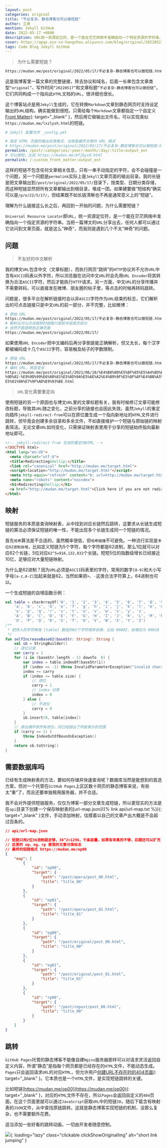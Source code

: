 ```yaml
---
layout: post
categories: original
title: "不必复杂，静态博客也可以做短链"
author: 立泉
mention: Jekyll GitHub
date: 2022-05-17 +0800
description: URL统一资源定位符，是一个能在茫茫网络中准确指向一个特定资源的字符串。当把一篇博文的URL分享出去，任何人都可以通过它访问到文章页面，就是这么“神奇”，而我则是遇到几个不太“神奇”的问题。
cover: https://apqx.oss-cn-hangzhou.aliyuncs.com/blog/original/20220517/short_link_jumping_phone.webp
tags: Code Blog Jekyll GitHub
---
```


> 为什么需要短链？

```sh
https://mudan.me/post/original/2022/05/17/不必复杂-静态博客也可以做短链.html
```

这是我博客里一篇文章的完整链接，除去协议和域名，后面一长串包含文章类型`“original”`、写作时间`“20220517”`和文章标题`“不必复杂-静态博客也可以做短链”`，它们共同构成一个指向此`HTML`文档的`URL`，很详细也很长。

这个博客站点是用`Jekyll`生成的，它在转换`Markdown`文章到静态网页时支持设定输出的`URL`结构，确实能做到很短。只需给每个`Markdown`文章都指定一个自定义[Front Matter](https://jekyllrb.com/docs/front-matter/){: target="_blank" }，然后用它做输出文件名，可以实现类似`https://mudan.me/lxzlysh.html`的短链。

```yml
# Jekyll 配置文件 _config.yml

# 指定 HTML 页面的输出目录格式，也就是最终文章的 URL 格式
# https://mudan.me/post/original/2022/05/17/不必复杂-静态博客也可以做短链.html
permalink: /post/:categories/:year/:month/:day/:title:output_ext
# 可以很短，比如 https://mudan.me/bfjbyzd.html
permalink: /:custom_front_matter:output_ext
```

这样的短链不包含任何文章相关信息，只有一串手动指定的字符，会不会碰撞是一个问题，另一个问题是`permalink`实际上是`Jekyll`文章页面的输出目录。我的长链是把文章输出到`/post/original/2022/05/17/`目录下，按类型、日期分类存储，而这种短链显然把所有文章都输出到根目录，堆成一团。如果硬要做“短结构”确实可以是`/p/o/22/5/17/`，但结果既不如长链清晰也不再是通常意义上的“短链”。

理解为什么链接这么长之后，再回到一开始的问题，为什么需要短链？

`Universal Resource Locator`即`URL`，统一资源定位符，是一个能在茫茫网络中准确指向一个指定资源的字符串。当把一篇博文的`URL`分享出去，任何人都可以通过它访问到文章页面，就是这么“神奇”，而我则是遇到几个不太“神奇”的问题。

## 问题

> 不友好的中文解析

我的博文`URL`包含中文（文章标题），而执行网页“跳转”的`HTTP`协议并不允许`URL`中含有`ASCII`码表以外字符，所以浏览器在访问中文`URL`时会先用`URL Encoder`将其转换为合法`ASCII`字符，然后才能执行`HTTP`请求。另一方面，中文`URL`的分享传播并不需要转码，可以直接发在微博、朋友圈的帖子里，等点击的时候再转码跳转。

问题是，很多平台在解析链接时会以非`ASCII`字符作为`URL`结束的标志，它们解析出的可点击链接只是中文`URL`的前一部分，并不完整，比如微博：

```sh
# 原始 URL
https://mudan.me/post/original/2022/05/17/不必复杂-静态博客也可以做短链.html
# 解析出可以点击跳转的链接只是前半段英文部分
# 自然不能跳转到正确页面
https://mudan.me/post/original/2022/05/17/
```

如果使用`URL Encoder`把中文编码后再分享倒是能正确解析，但又太长，每个汉字都被编码成十几个`ASCII`字符，容易触及帖子的字数限制。

```sh
# 原始 URL
https://mudan.me/post/original/2022/05/17/不必复杂-静态博客也可以做短链.html
# 编码 URL，明显变长
https://mudan.me/post/original/2021/06/10/%E4%B8%8D%E5%BF%85%E5%A4%8D%E6
%9D%82-%E9%9D%99%E6%80%81%E5%8D%9A%E5%AE%A2%E4%B9%9F%E5%8F%AF%E4%BB%A5%
E5%81%9A%E7%9F%AD%E9%93%BE.html
```

> `URL`变化需要重定向

使用短链的另一个原因也与博文`URL`里的文章标题有关，我有时候修订文章可能修改标题，导致其`URL`随之变化，之前分享的链接也会因此失效。虽然`Jekyll`的重定向插件`jekyll-redirect-from`可以在原位置生成一个指向新地址的`HTML`文件进行跳转，但毕竟会创建多余目录和多余文件，不如直接维护一个短链与原始链的映射表简洁。无论文章`URL`如何变化，只需保证映射表里用于分享的短链始终指向最新地址即可。

```html
<!-- jekyll-redirect-from 生成的重定向HTML -->
<!DOCTYPE html>
<html lang="en-US">
  <meta charset="utf-8">
  <title>Redirecting&hellip;</title>
  <link rel="canonical" href="http://mudan.me/target.html">
  <script>location="http://mudan.me/target.html"</script>
  <meta http-equiv="refresh" content="0; url=http://mudan.me/target.html">
  <meta name="robots" content="noindex">
  <h1>Redirecting&hellip;</h1>
  <a href="http://mudan.me/target.html">Click here if you are not redirected.</a>
</html>
```

## 映射

短链服务的本质是查询映射表，从中找到对应长链然后跳转，这要求从长链生成短链的算法必须保证短链的唯一性，不能出现多个长链生成同一个短链的情况。

首先`哈希`算法是不合适的，虽然概率很低，但`哈希碰撞`不可避免。一种流行实现是`多位62进制自增`，比如定义短链为5个字符，每个字符都是62进制，那么1位就可以对应62个长链，5位对应`62^5=916,132,832`个长链。短短5位的指数级增长已经接近10亿，足够应对大量短链映射。

为什么是62进制？因为`URL`必须是`ASCII`码表里的字符，常用的数字`[0-9]`和大小写字母`[a-z,A-Z]`加起来就是62。当然如果把`+`、`-`这类合法字符算上，64进制也可以。

一个生成短链的自增函数示例：

```kotlin
val table = charArrayOf('0', '1', '2', '3', '4', '5', '6', '7', '8', '9',
    'a', 'b', 'c', 'd', 'e', 'f', 'g', 'h', 'i', 'j', 'k', 'l', 'm', 'n',
    'o', 'p', 'q', 'r', 's', 't', 'u', 'v', 'w', 'x', 'y', 'z',
    'A', 'B', 'C', 'D', 'E', 'F', 'G', 'H', 'I', 'J', 'K', 'L', 'M', 'N', 
    'O', 'P', 'Q', 'R', 'S', 'T', 'U', 'V', 'W', 'X', 'Y', 'Z')
/**
 * 把传入的字符串按 [table] 数组的62个字符顺序自增，比如 0000Z，自增后为 00010
 */
fun selfIncreaseBase62(baseStr: String): String {
    val sb = StringBuilder()
    // 进位记录
    var carry = 1
    for (i in (baseStr.length - 1) downTo  0) {
        var index = table.indexOf(baseStr[i])
        if (index == -1) throw InvalidParameterException("invalid character")
        index += carry
        if (index >= table.size) {
            // 进位
            carry = 1
            // index 归零
            index = 0
        } else {
            // 不进位
            carry = 0
        }
        sb.insert(0, table[index])
    }
    // 跳出循环依然有进位，则已经超出了所能表示的范围
    if (carry == 1) {
        throw IndexOutOfBoundsException()
    }
    return sb.toString()
}
```

## 需要数据库吗

已经有生成映射表的方法，要如何存储并快速查询呢？数据库当然是能想到的首选方案，但对一个托管在`GitHub Pages`上区区数十网页的静态博客来说，有些太“重”了，而且还要单独租用服务器，并不合适。

我不会对外提供短链服务，仅仅为博客一部分文章生成短链，所以更现实的方法是在`api`目录下创建一个保存映射表的[url-map.json]({% link api/url-map.txt %}){: target="_blank" }文件，手动添加映射，估摸着以自己的文章产出大概是不会超过百条的。

```json
// api/url-map.json

// 短链只用2位36进制就足够，36^2=1296，千条容量，如果有幸真的不够，后期还可以扩充
// 这里的 op、og、rp 是我的文章分类标志
// 最终的短链格式 https://mudan.me/op00
{
    "map": [
        {
            "id": "op00",
            "target": {
                "path": "/post/opera/post_00.html",
                "title": "title_00"
            }
        },
        {
            "id": "op01",
            "target": {
                "path": "/post/opera/post_01.html",
                "title": "title_01"
            }
        },
        {
            "id": "og00",
            "target": {
                "path": "/post/original/post_00.html",
                "title": "title_00"
            }
        },
        {
            "id": "og01",
            "target": {
                "path": "/post/original/post_01.html",
                "title": "title_01"
            }
        },
        {
            "id": "rp00",
            "target": {
                "path": "/post/repost/post_00.html",
                "title": "title_00"
            }
        }
    ]
}
```

## 跳转

`GitHub Pages`托管的静态博客不能像自建`Nginx`服务器那样可以对请求灵活返回自定义内容，所谓“静态”是指每个网页都是已经存在的`HTML`文件，不能动态生成。`Pages`只会返回请求`URL`的对应`HTML`，但允许用户[创建URL不存在时的404页面](https://docs.github.com/en/pages/getting-started-with-github-pages/creating-a-custom-404-page-for-your-github-pages-site){: target="_blank" }。它本质也是一个`HTML`文件，是实现短链跳转的关键。

比如短链[https://mudan.me/op00](https://mudan.me/op00){: target="_blank" }，对应的`HTML`文件不存在，所以`Pages`会返回自定义的`404`页面。在这个页面里就可以通过`JavaScript`获取`URL`中的短链`ID`，随后下载含有映射表的`JSON`文件，从中查找原链跳转。这就是静态博客实现短链的机制，没那么复杂，也不需要额外花费。

适当添加一些好看的跳转动画，一切由开发者随意控制。

![](https://apqx.oss-cn-hangzhou.aliyuncs.com/blog/original/20220517/short_link_jumping_phone.webp){: loading="lazy" class="clickable clickShowOriginalImg" alt="short link jumping" }